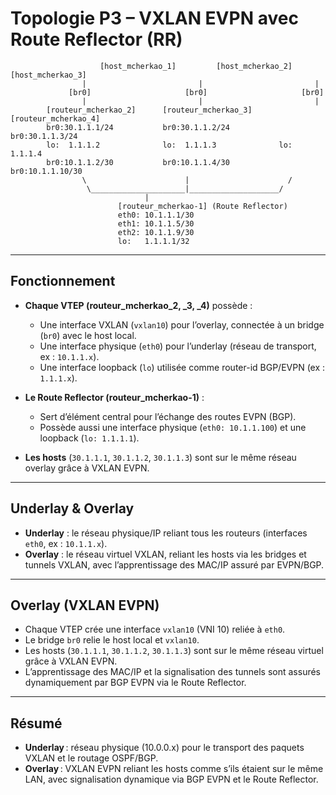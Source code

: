 # Topologie P3 – VXLAN EVPN avec Route Reflector (RR)

```
                    [host_mcherkao_1]         [host_mcherkao_2]         [host_mcherkao_3]
                |                         |                         |
             [br0]                     [br0]                     [br0]
                |                         |                         |
        [routeur_mcherkao_2]      [routeur_mcherkao_3]      [routeur_mcherkao_4]
        br0:30.1.1.1/24           br0:30.1.1.2/24           br0:30.1.1.3/24
        lo:  1.1.1.2              lo:  1.1.1.3              lo:  1.1.1.4
        br0:10.1.1.2/30           br0:10.1.1.4/30           br0:10.1.1.10/30
                \                      |                      /
                 \_____________________|____________________/
                              |
                        [routeur_mcherkao-1] (Route Reflector)
                        eth0: 10.1.1.1/30
                        eth1: 10.1.1.5/30
                        eth2: 10.1.1.9/30
                        lo:   1.1.1.1/32
```

---

## Fonctionnement

- **Chaque VTEP (routeur_mcherkao_2, _3, _4)** possède :
  - Une interface VXLAN (`vxlan10`) pour l’overlay, connectée à un bridge (`br0`) avec le host local.
  - Une interface physique (`eth0`) pour l’underlay (réseau de transport, ex : `10.1.1.x`).
  - Une interface loopback (`lo`) utilisée comme router-id BGP/EVPN (ex : `1.1.1.x`).

- **Le Route Reflector (routeur_mcherkao-1)** :
  - Sert d’élément central pour l’échange des routes EVPN (BGP).
  - Possède aussi une interface physique (`eth0: 10.1.1.100`) et une loopback (`lo: 1.1.1.1`).

- **Les hosts** (`30.1.1.1`, `30.1.1.2`, `30.1.1.3`) sont sur le même réseau overlay grâce à VXLAN EVPN.

---

## Underlay & Overlay

- **Underlay** : le réseau physique/IP reliant tous les routeurs (interfaces `eth0`, ex : `10.1.1.x`).
- **Overlay** : le réseau virtuel VXLAN, reliant les hosts via les bridges et tunnels VXLAN, avec l’apprentissage des MAC/IP assuré par EVPN/BGP.
---

## Overlay (VXLAN EVPN)

- Chaque VTEP crée une interface `vxlan10` (VNI 10) reliée à `eth0`.
- Le bridge `br0` relie le host local et `vxlan10`.
- Les hosts (`30.1.1.1`, `30.1.1.2`, `30.1.1.3`) sont sur le même réseau virtuel grâce à VXLAN EVPN.
- L’apprentissage des MAC/IP et la signalisation des tunnels sont assurés dynamiquement par BGP EVPN via le Route Reflector.

---

## Résumé

- **Underlay** : réseau physique (10.0.0.x) pour le transport des paquets VXLAN et le routage OSPF/BGP.
- **Overlay** : VXLAN EVPN reliant les hosts comme s’ils étaient sur le même LAN, avec signalisation dynamique via BGP EVPN et le Route Reflector.